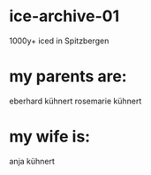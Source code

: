 # ice-archive-01
1000y+ iced in Spitzbergen

# my parents are:
eberhard kühnert
rosemarie kühnert

# my wife is:
anja kühnert
